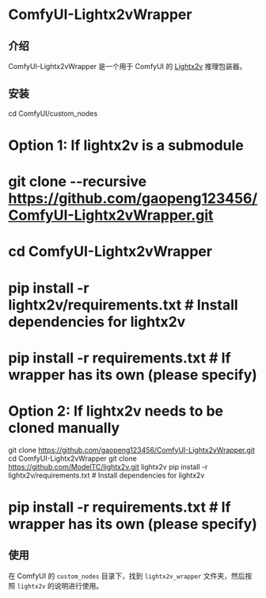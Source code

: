 # ComfyUI-Lightx2vWrapper

## 介绍

ComfyUI-Lightx2vWrapper 是一个用于 ComfyUI 的 [Lightx2v](https://github.com/ModelTC/lightx2v) 推理包装器。

## 安装

cd ComfyUI/custom_nodes
# Option 1: If lightx2v is a submodule
# git clone --recursive https://github.com/gaopeng123456/ComfyUI-Lightx2vWrapper.git
# cd ComfyUI-Lightx2vWrapper
# pip install -r lightx2v/requirements.txt # Install dependencies for lightx2v
# pip install -r requirements.txt # If wrapper has its own (please specify)

# Option 2: If lightx2v needs to be cloned manually
git clone https://github.com/gaopeng123456/ComfyUI-Lightx2vWrapper.git
cd ComfyUI-Lightx2vWrapper
git clone https://github.com/ModelTC/lightx2v.git lightx2v
pip install -r lightx2v/requirements.txt # Install dependencies for lightx2v
# pip install -r requirements.txt # If wrapper has its own (please specify)

## 使用

在 ComfyUI 的 `custom_nodes` 目录下，找到 `lightx2v_wrapper` 文件夹，然后按照 `lightx2v` 的说明进行使用。
